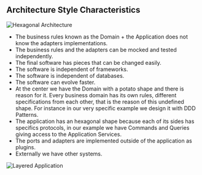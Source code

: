 ## Architecture Style Characteristics

![Hexagonal Architecture](https://raw.githubusercontent.com/ivanpaulovich/caju/master/images/hexagonal.png)

* The business rules known as the Domain + the Application does not know the adapters implementations.
* The business rules and the adapters can be mocked and tested independently.
* The final software has pieces that can be changed easily.
* The software is independent of frameworks.
* The software is independent of databases.
* The software can evolve faster.
* At the center we have the Domain with a potato shape and there is reason for it. Every business domain has its own rules, different specifications from each other, that is the reason of this undefined shape. For instance in our very specific example we design it with DDD Patterns.
* The application has an hexagonal shape because each of its sides has specifics protocols, in our example we have Commands and Queries giving access to the Application Services.
* The ports and adapters are implemented outside of the application as plugins.
* Externally we have other systems.

![Layered Application](https://raw.githubusercontent.com/ivanpaulovich/caju/master/images/Layers.png)
